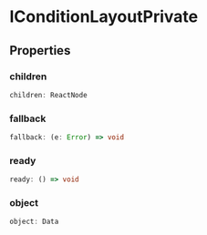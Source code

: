 # IConditionLayoutPrivate

## Properties

### children

```ts
children: ReactNode
```

### fallback

```ts
fallback: (e: Error) => void
```

### ready

```ts
ready: () => void
```

### object

```ts
object: Data
```
